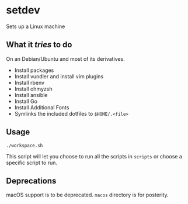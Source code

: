 setdev
======

Sets up a Linux machine

What it *tries* to do
---------------------
On an Debian/Ubuntu and most of its derivatives.
* Install packages
* Install vundler and install vim plugins
* Install rbenv
* Install ohmyzsh
* Install ansible
* Install Go
* Install Additional Fonts
* Symlinks the included dotfiles to `$HOME/.<file>`

Usage
-----
```
./workspace.sh

```

This script will let you choose to run all the scripts in `scripts` or
choose a specific script to run.

Deprecations
------------
macOS support is to be deprecated. `macos` directory is for posterity.
